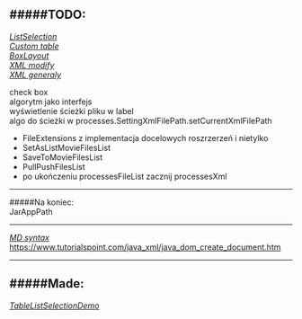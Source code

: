 #####TODO:
---
_[ListSelection](https://docs.oracle.com/javase/tutorial/displayCode.html?code=https://docs.oracle.com/javase/tutorial/uiswing/examples/events/TableListSelectionDemoProject/src/events/TableListSelectionDemo.java)_  
_[Custom table](https://docs.oracle.com/javase/tutorial/uiswing/components/table.html#data)_  
_[BoxLayout](https://docs.oracle.com/javase/tutorial/uiswing/layout/box.html)_  
_[XML modify](https://www.mkyong.com/java/how-to-modify-xml-file-in-java-dom-parser/)_  
_[XML generaly](https://docs.oracle.com/javase/tutorial/jaxp/index.html)_  

check box  
algorytm jako interfejs  
wyświetlenie ścieżki pliku w label  
algo do ścieżki w processes.SettingXmlFilePath.setCurrentXmlFilePath  
+ FileExtensions z implementacja docelowych roszrzerzeń i nietylko  
+ SetAsListMovieFilesList  
+ SaveToMovieFilesList
+ PullPushFilesList  
+ po ukończeniu processesFileList zacznij processesXml    


---
#####Na koniec:  
JarAppPath  

---
_[MD syntax](https://help.github.com/en/articles/basic-writing-and-formatting-syntax)_  
https://www.tutorialspoint.com/java_xml/java_dom_create_document.htm

---
#####Made:
---
_[TableListSelectionDemo](https://docs.oracle.com/javase/tutorial/uiswing/examples/events/index.html#ListSelectionDemo)_  